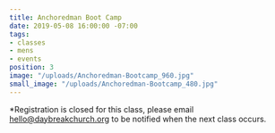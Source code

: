 ```yaml
---
title: Anchoredman Boot Camp
date: 2019-05-08 16:00:00 -07:00
tags:
- classes
- mens
- events
position: 3
image: "/uploads/Anchoredman-Bootcamp_960.jpg"
small_image: "/uploads/Anchoredman-Bootcamp_480.jpg"
---
```


*Registration is closed for this class, please email [hello@daybreakchurch.org](hello@daybreakchurch.org) to be notified when the next class occurs.
